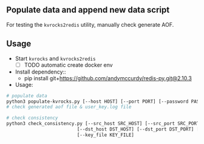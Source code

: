 ## Populate data and append new data script

For testing the `kvrocks2redis` utility, manually check generate AOF.

## Usage

* Start `kvrocks` and `kvrocks2redis`
    * [ ] TODO automatic create docker env
* Install dependency::
    * pip install git+https://github.com/andymccurdy/redis-py.git@2.10.3
* Usage:

```bash
# populate data
python3 populate-kvrocks.py [--host HOST] [--port PORT] [--password PASSWORD] [--flushdb FLUSHDB]
# check generated aof file & user_key.log file

# check consistency
python3 check_consistency.py [--src_host SRC_HOST] [--src_port SRC_PORT] [--src_password SRC_PASSWORD]
                          [--dst_host DST_HOST] [--dst_port DST_PORT] [--dst_password DST_PASSWORD]
                          [--key_file KEY_FILE]
```
